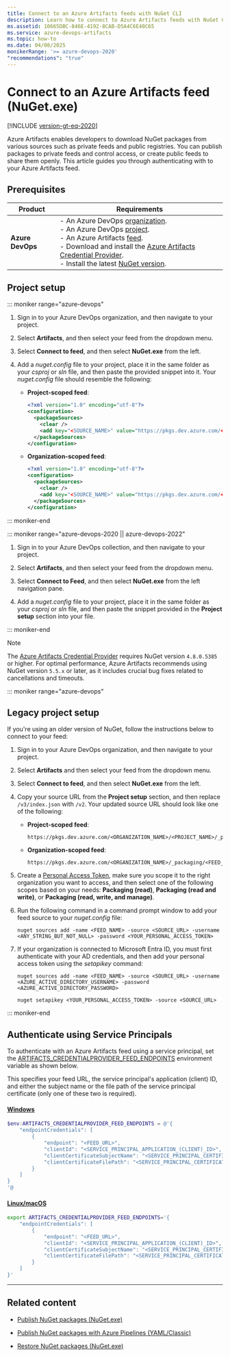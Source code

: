 ```yaml
---
title: Connect to an Azure Artifacts feeds with NuGet CLI
description: Learn how to connect to Azure Artifacts feeds with NuGet CLI.
ms.assetid: 10665DBC-846E-4192-8CAB-D5A4C6E40C65
ms.service: azure-devops-artifacts
ms.topic: how-to
ms.date: 04/08/2025
monikerRange: '>= azure-devops-2020'
"recommendations": "true"
---
```


# Connect to an Azure Artifacts feed (NuGet.exe)

[!INCLUDE [version-gt-eq-2020](../../includes/version-gt-eq-2020.md)]

Azure Artifacts enables developers to download NuGet packages from various sources such as private feeds and public registries. You can publish packages to private feeds and control access, or create public feeds to share them openly. This article guides you through authenticating with to your Azure Artifacts feed.

## Prerequisites

| **Product**        | **Requirements**                       |
|--------------------|----------------------------------------|
| **Azure DevOps**   | - An Azure DevOps [organization](../../organizations/accounts/create-organization.md).<br>- An Azure DevOps [project](../../organizations/projects/create-project.md).<br> - An Azure Artifacts [feed](../get-started-nuget.md#create-a-feed).<br> - Download and install the [Azure Artifacts Credential Provider](https://github.com/microsoft/artifacts-credprovider).<br> - Install the latest [NuGet version](https://www.nuget.org/downloads). |

## Project setup

::: moniker range="azure-devops"

1. Sign in to your Azure DevOps organization, and then navigate to your project.

1. Select **Artifacts**, and then select your feed from the dropdown menu.

1. Select **Connect to feed**, and then select **NuGet.exe** from the left.

1. Add a *nuget.config* file to your project, place it in the same folder as your *csproj* or *sln* file, and then paste the provided snippet into it. Your *nuget.config* file should resemble the following:

    - **Project-scoped feed**:
    
        ```xml
        <?xml version="1.0" encoding="utf-8"?>
        <configuration>
          <packageSources>
            <clear />
            <add key="<SOURCE_NAME>" value="https://pkgs.dev.azure.com/<ORGANIZATION_NAME>/<PROJECT_NAME>/_packaging/<FEED_NAME>/nuget/v3/index.json" />
          </packageSources>
        </configuration>
        ```
    
    - **Organization-scoped feed**:
    
        ```xml
        <?xml version="1.0" encoding="utf-8"?>
        <configuration>
          <packageSources>
            <clear />
            <add key="<SOURCE_NAME>" value="https://pkgs.dev.azure.com/<ORGANIZATION_NAME>/_packaging/<FEED_NAME>/nuget/v3/index.json" />
          </packageSources>
        </configuration>
        ```

::: moniker-end

::: moniker range="azure-devops-2020 || azure-devops-2022"

1. Sign in to your Azure DevOps collection, and then navigate to your project.

1. Select **Artifacts**, and then select your feed from the dropdown menu.

1. Select **Connect to Feed**, and then select **NuGet.exe** from the left navigation pane.

1. Add a *nuget.config* file to your project, place it in the same folder as your *csproj* or *sln* file, and then paste the snippet provided in the **Project setup** section into your file.

::: moniker-end

> [!NOTE]
> The [Azure Artifacts Credential Provider](https://github.com/microsoft/artifacts-credprovider#azure-artifacts-credential-provider) requires NuGet version `4.8.0.5385` or higher. For optimal performance, Azure Artifacts recommends using NuGet version `5.5.x` or later, as it includes crucial bug fixes related to cancellations and timeouts.

::: moniker range="azure-devops"

## Legacy project setup

If you're using an older version of NuGet, follow the instructions below to connect to your feed:

1. Sign in to your Azure DevOps organization, and then navigate to your project.

1. Select **Artifacts** and then select your feed from the dropdown menu.

1. Select **Connect to feed**, and then select **NuGet.exe** from the left.

1. Copy your source URL from the **Project setup** section, and then replace `/v3/index.json` with `/v2`. Your updated source URL should look like one of the following:

    - **Project-scoped feed**:
    
        ```
        https://pkgs.dev.azure.com/<ORGANIZATION_NAME>/<PROJECT_NAME>/_packaging/<FEED_NAME>/nuget/v2
        ```
    
    - **Organization-scoped feed**:
    
        ```
        https://pkgs.dev.azure.com/<ORGANIZATION_NAME>/_packaging/<FEED_NAME>/nuget/v2
        ```

1. Create a [Personal Access Token](../../organizations/accounts/use-personal-access-tokens-to-authenticate.md#create-a-pat), make sure you scope it to the right organization you want to access, and then select one of the following scopes based on your needs: **Packaging (read)**, **Packaging (read and write)**, or **Packaging (read, write, and manage)**.

1. Run the following command in a command prompt window to add your feed source to your *nuget.config* file:

    ```CLI
    nuget sources add -name <FEED_NAME> -source <SOURCE_URL> -username <ANY_STRING_BUT_NOT_NULL> -password <YOUR_PERSONAL_ACCESS_TOKEN>
    ```

1. If your organization is connected to Microsoft Entra ID, you must first authenticate with your AD credentials, and then add your personal access token using the *setapikey* command:

    ```CLI
    nuget sources add -name <FEED_NAME> -source <SOURCE_URL> -username <AZURE_ACTIVE_DIRECTORY_USERNAME> -password <AZURE_ACTIVE_DIRECTORY_PASSWORD>
    
    nuget setapikey <YOUR_PERSONAL_ACCESS_TOKEN> -source <SOURCE_URL> 
    ```

::: moniker-end

## Authenticate using Service Principals

To authenticate with an Azure Artifacts feed using a service principal, set the [ARTIFACTS_CREDENTIALPROVIDER_FEED_ENDPOINTS](https://github.com/microsoft/artifacts-credprovider/blob/master/README.md#environment-variables) environment variable as shown below. 

This specifies your feed URL, the service principal's application (client) ID, and either the subject name or the file path of the service principal certificate (only one of these two is required).

#### [Windows](#tab/windows/)

```powershell
$env:ARTIFACTS_CREDENTIALPROVIDER_FEED_ENDPOINTS = @'{
    "endpointCredentials": [
        {
            "endpoint": "<FEED_URL>",
            "clientId": "<SERVICE_PRINCIPAL_APPLICATION_(CLIENT)_ID>",
            "clientCertificateSubjectName": "<SERVICE_PRINCIPAL_CERTIFICATE_NAME>",
            "clientCertificateFilePath": "<SERVICE_PRINCIPAL_CERTIFICATE_PATH>"
        }
    ]
}
'@
```

#### [Linux/macOS](#tab/linuxmac/)

```bash
export ARTIFACTS_CREDENTIALPROVIDER_FEED_ENDPOINTS='{
    "endpointCredentials": [
        {
            "endpoint": "<FEED_URL>",
            "clientId": "<SERVICE_PRINCIPAL_APPLICATION_(CLIENT)_ID>",
            "clientCertificateSubjectName": "<SERVICE_PRINCIPAL_CERTIFICATE_NAME>",
            "clientCertificateFilePath": "<SERVICE_PRINCIPAL_CERTIFICATE_PATH>"
        }
    ]
}'
```

* * *

## Related content

- [Publish NuGet packages (NuGet.exe)](publish.md)

- [Publish NuGet packages with Azure Pipelines (YAML/Classic)](../../pipelines/artifacts/nuget.md)

- [Restore NuGet packages (NuGet.exe)](restore-nuget-packages-nuget-exe.md)


